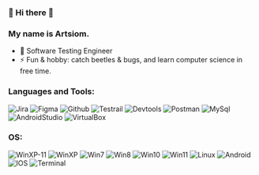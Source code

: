### 👋 Hi there 👋
### My name is Artsiom. 

- 🔭 Software Testing Engineer
- ⚡ Fun & hobby: catch beetles & bugs, and learn computer science in free time.
### Languages and Tools:
![Jira](https://img.shields.io/badge/-Jira-black?style=for-the-badge&logo=jira&logoColor=blue)
![Figma](https://img.shields.io/badge/-Figma-black?style=for-the-badge&logo=Figma&logoColor=white)
![Github](https://img.shields.io/badge/-Github-black?style=for-the-badge&logo=Github&logoColor=purple)
![Testrail](https://img.shields.io/badge/-Testrail-black?style=for-the-badge&logo=Testrail&logoColor=orange)
![Devtools](https://img.shields.io/badge/-Devtools-black?style=for-the-badge&logo=GoogleChrome&logoColor=blue)
![Postman](https://img.shields.io/badge/-Postman-black?style=for-the-badge&logo=Postman&logoColor=orange)
![MySql](https://img.shields.io/badge/-MySql-black?style=for-the-badge&logo=Mysql&logoColor=white)
![AndroidStudio](https://img.shields.io/badge/-AStudio-black?style=for-the-badge&logo=AndroidStudio&logoColor=green)
![VirtualBox](https://img.shields.io/badge/-VBox-black?style=for-the-badge&logo=VirtualBox&logoColor=white)
### OS:
![WinXP-11](https://img.shields.io/badge/-Windows:-black?style=for-the-badge&logo=&logoColor=white)
![WinXP](https://img.shields.io/badge/-XP-black?style=for-the-badge&logo=WindowsXP&logoColor=white)
![Win7](https://img.shields.io/badge/-7-black?style=for-the-badge&logo=WindowsXP&logoColor=white)
![Win8](https://img.shields.io/badge/-8-black?style=for-the-badge&logo=Windows&logoColor=white)
![Win10](https://img.shields.io/badge/-10-black?style=for-the-badge&logo=Windows&logoColor=white)
![Win11](https://img.shields.io/badge/-11-black?style=for-the-badge&logo=Windows11&logoColor=white)
![Linux](https://img.shields.io/badge/-Linux-black?style=for-the-badge&logo=Linux&logoColor=yellow)
![Android](https://img.shields.io/badge/-Android-black?style=for-the-badge&logo=Android&logoColor=green)
![IOS](https://img.shields.io/badge/-IOS-black?style=for-the-badge&logo=IOS&logoColor=ff69b4)
![Terminal](https://img.shields.io/badge/-Terminal-black?style=for-the-badge&logo=Windowsterminal&logoColor=white)

